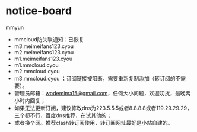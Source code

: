 # notice-board
mmyun
- mmcloud防失联通知：已恢复
- m3.meimeifans123.cyou
- m2.meimeifans123.cyou
- m1.meimeifans123.cyou
- m1.mmcloud.cyou
- m2.mmcloud.cyou
- m3.mmcloud.cyou
；订阅链接被阻断，需要重新复制添加（转订阅的不需要）。
- 管理员邮箱：wodemima15@gmail.com，任何大小问题，欢迎叨扰，最晚两小时内回复；
- 如果无法更新订阅，建议修改dns为223.5.5.5或者8.8.8.8或者119.29.29.29，三个都不行，百度dns推荐，在试其他的；
- 或者换个网。推荐clash转订阅使用，转订阅网址最好是小站自建的。

<!---
wodemima15/wodemima15 is a ✨ special ✨ repository because its `README.md` (this file) appears on your GitHub profile.
You can click the Preview link to take a look at your changes.
--->
